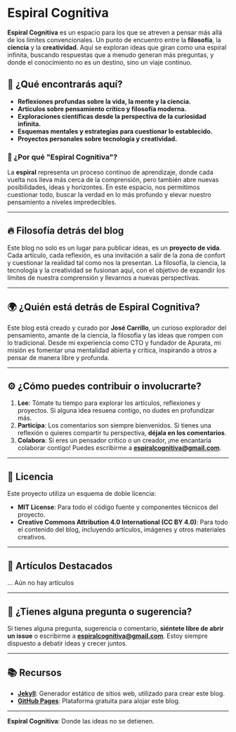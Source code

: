 # Espiral Cognitiva

**Espiral Cognitiva** es un espacio para los que se atreven a pensar más allá de los límites convencionales. Un punto de encuentro entre la **filosofía**, la **ciencia** y la **creatividad**. Aquí se exploran ideas que giran como una espiral infinita, buscando respuestas que a menudo generan más preguntas, y donde el conocimiento no es un destino, sino un viaje continuo.

## 🧠 ¿Qué encontrarás aquí?

- **Reflexiones profundas sobre la vida, la mente y la ciencia.**
- **Artículos sobre pensamiento crítico y filosofía moderna.**
- **Exploraciones científicas desde la perspectiva de la curiosidad infinita.**
- **Esquemas mentales y estrategias para cuestionar lo establecido.**
- **Proyectos personales sobre tecnología y creatividad.**

### 🚀 ¿Por qué "Espiral Cognitiva"?

La **espiral** representa un proceso continuo de aprendizaje, donde cada vuelta nos lleva más cerca de la comprensión, pero también abre nuevas posibilidades, ideas y horizontes. En este espacio, nos permitimos cuestionar todo, buscar la verdad en lo más profundo y elevar nuestro pensamiento a niveles impredecibles.

---

## 🔥 Filosofía detrás del blog

Este blog no solo es un lugar para publicar ideas, es un **proyecto de vida**. Cada artículo, cada reflexión, es una invitación a salir de la zona de confort y cuestionar la realidad tal como nos la presentan. La filosofía, la ciencia, la tecnología y la creatividad se fusionan aquí, con el objetivo de expandir los límites de nuestra comprensión y llevarnos a nuevas perspectivas.

---

## 🌍 ¿Quién está detrás de **Espiral Cognitiva**?

Este blog está creado y curado por **José Carrillo**, un curioso explorador del pensamiento, amante de la ciencia, la filosofía y las ideas que rompen con lo tradicional. Desde mi experiencia como CTO y fundador de Apurata, mi misión es fomentar una mentalidad abierta y crítica, inspirando a otros a pensar de manera libre y profunda.

---

## ⚙️ ¿Cómo puedes contribuir o involucrarte?

1. **Lee**: Tómate tu tiempo para explorar los artículos, reflexiones y proyectos. Si alguna idea resuena contigo, no dudes en profundizar más.
2. **Participa**: Los comentarios son siempre bienvenidos. Si tienes una reflexión o quieres compartir tu perspectiva, **déjala en los comentarios**.
3. **Colabora**: Si eres un pensador crítico o un creador, ¡me encantaría colaborar contigo! Puedes escribirme a **[espiralcognitiva@gmail.com](mailto:espiralcognitiva@gmail.com)**.

---

## 📝 Licencia

Este proyecto utiliza un esquema de doble licencia:

- **MIT License**: Para todo el código fuente y componentes técnicos del proyecto.
- **Creative Commons Attribution 4.0 International (CC BY 4.0)**: Para todo el contenido del blog, incluyendo artículos, imágenes y otros materiales creativos.

---

## 📜 Artículos Destacados

... Aún no hay artículos

---

## 💬 ¿Tienes alguna pregunta o sugerencia?

Si tienes alguna pregunta, sugerencia o comentario, **siéntete libre de abrir un issue** o escribirme a **[espiralcognitiva@gmail.com](mailto:espiralcognitiva@gmail.com)**. Estoy siempre dispuesto a debatir ideas y crecer juntos.

---

## 📚 Recursos

- **[Jekyll](https://jekyllrb.com/)**: Generador estático de sitios web, utilizado para crear este blog.
- **[GitHub Pages](https://pages.github.com/)**: Plataforma gratuita para alojar este blog.

---

**Espiral Cognitiva**: Donde las ideas no se detienen.
